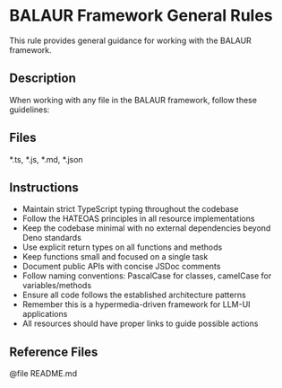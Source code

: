 # BALAUR Framework General Rules

This rule provides general guidance for working with the BALAUR framework.

## Description
When working with any file in the BALAUR framework, follow these guidelines:

## Files
*.ts, *.js, *.md, *.json

## Instructions
- Maintain strict TypeScript typing throughout the codebase
- Follow the HATEOAS principles in all resource implementations
- Keep the codebase minimal with no external dependencies beyond Deno standards
- Use explicit return types on all functions and methods
- Keep functions small and focused on a single task
- Document public APIs with concise JSDoc comments
- Follow naming conventions: PascalCase for classes, camelCase for variables/methods
- Ensure all code follows the established architecture patterns
- Remember this is a hypermedia-driven framework for LLM-UI applications
- All resources should have proper links to guide possible actions

## Reference Files
@file README.md 